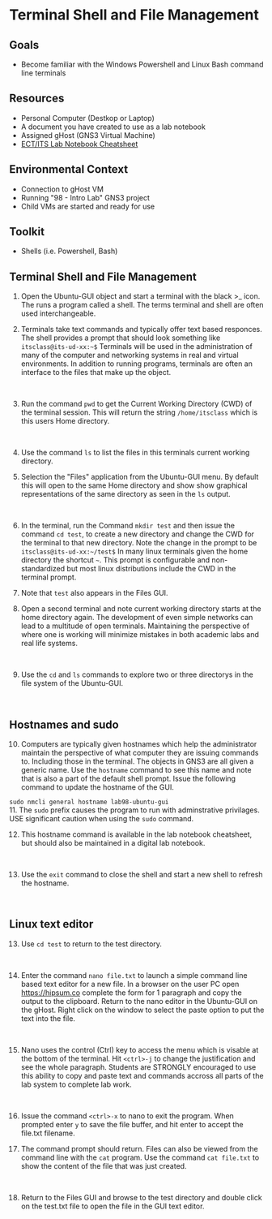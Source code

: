 # Terminal Shell and File Management

## Goals
-   Become familiar with the Windows Powershell and Linux Bash command line terminals

## Resources
- Personal Computer (Destkop or Laptop)
- A document you have created to use as a lab notebook
- Assigned gHost (GNS3 Virtual Machine)
- [ECT/ITS Lab Notebook Cheatsheet](https://github.com/OHIO-ECT/Lab-Notebook-Cheat-Sheet)

## Environmental Context
- Connection to gHost VM
- Running "98 - Intro Lab" GNS3 project
- Child VMs are started and ready for use

## Toolkit
-   Shells (i.e. Powershell, Bash)

## Terminal Shell and File Management

1. Open the Ubuntu-GUI object and start a terminal with the black >_ icon.  The runs a program called a shell.  The terms terminal and shell are often used interchangeable.

2. Terminals take text commands and typically offer text based responces.  The shell provides a prompt that should look something like ``itsclass@its-ud-xx:~$`` Terminals will be used in the administration of many of the computer and networking systems in real and virtual environments.  In addition to running programs, terminals are often an interface to the files that make up the object.
<br>

3. Run the command ``pwd`` to get the Current Working Directory (CWD) of the terminal session.  This will return the string ``/home/itsclass`` which is this users Home directory.  
<br>

4. Use the command ``ls`` to list the files in this terminals current working directory.

5. Selection the "Files" application from the Ubuntu-GUI menu.  By default this will open to the same Home directory and show show graphical representations of the same directory as seen in the ``ls`` output. 
<br>

6. In the terminal, run the Command ``mkdir test`` and then issue the command ``cd test``, to create a new directory and change the CWD for the terminal to that new directory.  Note the change in the prompt to be ``itsclass@its-ud-xx:~/test$`` In many linux terminals given the home directory the shortcut ``~``.  This prompt is configurable and non-standardized but most linux distributions include the CWD in the terminal prompt.

7. Note that ``test`` also appears in the Files GUI.  

8. Open a second terminal and note current working directory starts at the home directory again.  The development of even simple networks can lead to a multitude of open terminals.  Maintaining the perspective of where one is working will minimize mistakes in both academic labs and real life systems.
<br>

9. Use the ``cd`` and ``ls`` commands to explore two or three directorys in the file system of the Ubuntu-GUI.  
<br>

## Hostnames and sudo

10. Computers are typically given hostnames which help the administrator maintain the perspective of what computer they are issuing commands to.  Including those in the terminal.  The objects in GNS3 are all given a generic name.  Use the ``hostname`` command to see this name and note that is also a part of the default shell prompt.  Issue the following command to update the hostname of the GUI.

``sudo nmcli general hostname lab98-ubuntu-gui``
<br>
11. The ``sudo`` prefix causes the program to run with adminstrative privilages.  USE significant caution when using the ``sudo`` command.
<br>

12. This hostname command is available in the lab notebook cheatsheet, but should also be maintained in a digital lab notebook.
<br>

13. Use the ``exit`` command to close the shell and start a new shell to refresh the hostname.
<br>

## Linux text editor

13. Use ``cd test`` to return to the test directory.
<br>

14. Enter the command ``nano file.txt`` to launch a simple command line based text editor for a new file.  In a browser on the user PC open <https://hipsum.co> complete the form for 1 paragraph and copy the output to the clipboard. Return to the nano editor in the Ubuntu-GUI on the gHost.  Right click on the window to select the paste option to put the text into the file.  
<br>

15. Nano uses the control (Ctrl) key to access the menu which is visable at the bottom of the terminal.  Hit ``<ctrl>-j`` to change the justification and see the whole paragraph.  Students are STRONGLY encouraged to use this ability to copy and paste text and commands accross all parts of the lab system to complete lab work.
<br>

16. Issue the command ``<ctrl>-x`` to nano to exit the program.  When prompted enter ``y`` to save the file buffer, and hit enter to accept the file.txt filename.

17. The command prompt should return.  Files can also be viewed from the command line with the ``cat`` program.  Use the command ``cat file.txt`` to show the content of the file that was just created.
<br>

18. Return to the Files GUI and browse to the test directory and double click on the test.txt file to open the file in the GUI text editor.  
